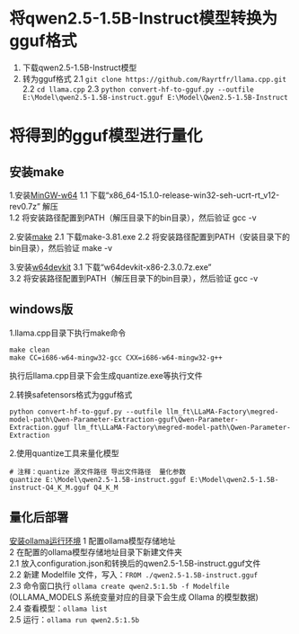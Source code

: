 # 将qwen2.5-1.5B-Instruct模型转换为gguf格式

1. 下载qwen2.5-1.5B-Instruct模型
2. 转为gguf格式
   2.1 `git clone https://github.com/Rayrtfr/llama.cpp.git`
   2.2 `cd llama.cpp`
   2.3 `python convert-hf-to-gguf.py --outfile E:\Model\qwen2.5-1.5B-instruct.gguf E:\Model\Qwen2.5-1.5B-Instruct`

# 将得到的gguf模型进行量化

## 安装make

1.安装[MinGW-w64](https://github.com/niXman/mingw-builds-binaries/releases)
1.1 下载“x86_64-15.1.0-release-win32-seh-ucrt-rt_v12-rev0.7z”  解压  
1.2 将安装路径配置到PATH（解压目录下的bin目录），然后验证 gcc -v

2.安装[make](https://sourceforge.net/projects/gnuwin32/)
2.1 下载make-3.81.exe
2.2 将安装路径配置到PATH（安装目录下的bin目录），然后验证 make -v  

3.安装[w64devkit](https://github.com/skeeto/w64devkit/releases)
3.1 下载“w64devkit-x86-2.3.0.7z.exe”  
3.2 将安装路径配置到PATH（解压目录下的bin目录），然后验证 gcc -v


## windows版
1.llama.cpp目录下执行make命令  
```shell
make clean
make CC=i686-w64-mingw32-gcc CXX=i686-w64-mingw32-g++
```
执行后llama.cpp目录下会生成quantize.exe等执行文件  

2.转换safetensors格式为gguf格式
```shell
python convert-hf-to-gguf.py --outfile llm_ft\LLaMA-Factory\megred-model-path\Qwen-Parameter-Extraction-gguf\Qwen-Parameter-Extraction.gguf llm_ft\LLaMA-Factory\megred-model-path\Qwen-Parameter-Extraction
```

2.使用quantize工具来量化模型
```shell
# 注释：quantize 源文件路径 导出文件路径  量化参数
quantize E:\Model\qwen2.5-1.5B-instruct.gguf E:\Model\qwen2.5-1.5B-instruct-Q4_K_M.gguf Q4_K_M
```

## 量化后部署
[安装ollama运行环境](https://ollama.com/)
1 配置ollama模型存储地址  
2 在配置的ollama模型存储地址目录下新建文件夹  
2.1 放入configuration.json和转换后的qwen2.5-1.5B-instruct.gguf文件  
2.2 新建 Modelfile 文件，写入：`FROM ./qwen2.5-1.5B-instruct.gguf`  
2.3 命令窗口执行 `ollama create qwen2.5:1.5b -f Modelfile`  (OLLAMA_MODELS 系统变量对应的目录下会生成 Ollama 的模型数据)  
2.4 查看模型：`ollama list`  
2.5 运行：`ollama run qwen2.5:1.5b`  
